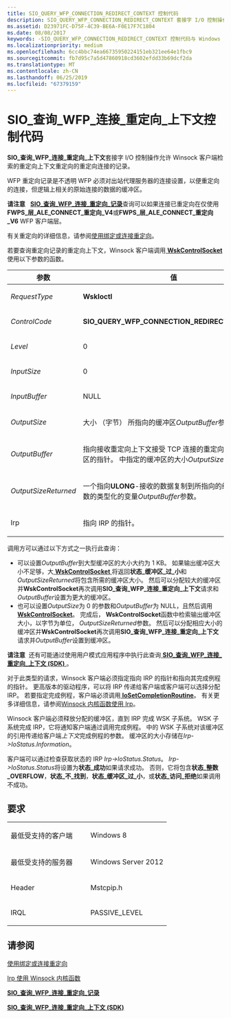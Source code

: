 ```yaml
---
title: SIO_QUERY_WFP_CONNECTION_REDIRECT_CONTEXT 控制代码
description: SIO_QUERY_WFP_CONNECTION_REDIRECT_CONTEXT 套接字 I/O 控制操作允许 Winsock 客户端检索重定向的连接的重定向记录的重定向上下文。
ms.assetid: D23971FC-D75F-4C39-BE6A-F0E17F7C1804
ms.date: 08/08/2017
keywords: -SIO_QUERY_WFP_CONNECTION_REDIRECT_CONTEXT 控制代码与 Windows Vista 一起启动的网络驱动程序
ms.localizationpriority: medium
ms.openlocfilehash: 6cc4bbc74ea66735950224151eb321ee64e1fbc9
ms.sourcegitcommit: fb7d95c7a5d47860918cd3602efdd33b69dcf2da
ms.translationtype: MT
ms.contentlocale: zh-CN
ms.lasthandoff: 06/25/2019
ms.locfileid: "67379159"
---
```

# <a name="sioquerywfpconnectionredirectcontext-control-code"></a>SIO\_查询\_WFP\_连接\_重定向\_上下文控制代码


**SIO\_查询\_WFP\_连接\_重定向\_上下文**套接字 I/O 控制操作允许 Winsock 客户端检索的重定向上下文重定向的重定向连接的记录。

WFP 重定向记录是不透明 WFP 必须对出站代理服务器的连接设置，以便重定向的连接，但逻辑上相关的原始连接的数据的缓冲区。

**请注意**   [ **SIO\_查询\_WFP\_连接\_重定向\_记录**](sio-query-wfp-connection-redirect-records.md)查询可以如果连接已重定向在仅使用**FWPS\_层\_ALE\_CONNECT\_重定向\_V4**或**FWPS\_层\_ALE\_CONNECT\_重定向\_V6** WFP 客户端层。

 

有关重定向的详细信息，请参阅[使用绑定或连接重定向](https://docs.microsoft.com/windows-hardware/drivers/network/using-bind-or-connect-redirection)。

若要查询重定向记录的重定向上下文，Winsock 客户端调用[ **WskControlSocket** ](https://docs.microsoft.com/windows-hardware/drivers/ddi/content/wsk/nc-wsk-pfn_wsk_control_socket)使用以下参数的函数。

<table>
<colgroup>
<col width="50%" />
<col width="50%" />
</colgroup>
<thead>
<tr class="header">
<th>参数</th>
<th>值</th>
</tr>
</thead>
<tbody>
<tr class="odd">
<td><p><em>RequestType</em></p></td>
<td><p><strong>WskIoctl</strong></p></td>
</tr>
<tr class="even">
<td><p><em>ControlCode</em></p></td>
<td><p><strong>SIO_QUERY_WFP_CONNECTION_REDIRECT_CONTEXT</strong></p></td>
</tr>
<tr class="odd">
<td><p><em>Level</em></p></td>
<td><p>0</p></td>
</tr>
<tr class="even">
<td><p><em>InputSize</em></p></td>
<td><p>0</p></td>
</tr>
<tr class="odd">
<td><p><em>InputBuffer</em></p></td>
<td><p>NULL</p></td>
</tr>
<tr class="even">
<td><p><em>OutputSize</em></p></td>
<td><p>大小 （字节） 所指向的缓冲区<em>OutputBuffer</em>参数。</p></td>
</tr>
<tr class="odd">
<td><p><em>OutputBuffer</em></p></td>
<td><p>指向接收重定向上下文接受 TCP 连接的重定向记录的缓冲区的指针。 中指定的缓冲区的大小<em>OutputSize</em>参数。</p></td>
</tr>
<tr class="even">
<td><p><em>OutputSizeReturned</em></p></td>
<td><p>一个指向<strong>ULONG</strong>-接收的数据复制到所指向的缓冲区的字节数的类型化的变量<em>OutputBuffer</em>参数。</p></td>
</tr>
<tr class="odd">
<td><p>Irp</p></td>
<td><p>指向 IRP 的指针。</p></td>
</tr>
</tbody>
</table>

 

调用方可以通过以下方式之一执行此查询：

-   可以设置*OutputBuffer*到大型缓冲区的大小大约为 1 KB。 如果输出缓冲区大小不足够，大[ **WskControlSocket** ](https://docs.microsoft.com/windows-hardware/drivers/ddi/content/wsk/nc-wsk-pfn_wsk_control_socket)将返回**状态\_缓冲区\_过\_小**和*OutputSizeReturned*将包含所需的缓冲区大小。 然后可以分配较大的缓冲区并**WskControlSocket**再次调用**SIO\_查询\_WFP\_连接\_重定向\_上下文**请求和*OutputBuffer*设置为更大的缓冲区。
-   也可以设置*OutputSize*为 0 的参数和*OutputBuffer*为 NULL，且然后调用[ **WskControlSocket**](https://docs.microsoft.com/windows-hardware/drivers/ddi/content/wsk/nc-wsk-pfn_wsk_control_socket)。 完成后， **WskControlSocket**函数中检索输出缓冲区大小，以字节为单位， *OutputSizeReturned*参数。 然后可以分配相应大小的缓冲区并**WskControlSocket**再次调用**SIO\_查询\_WFP\_连接\_重定向\_上下文**请求并*OutputBuffer*设置到缓冲区。

**请注意**  还有可能通过使用用户模式应用程序中执行此查询[ **SIO\_查询\_WFP\_连接\_重定向\_上下文 (SDK)** ](https://docs.microsoft.com/previous-versions/windows/desktop/legacy/hh859712(v=vs.85))。

 

对于此类型的请求，Winsock 客户端必须指定指向 IRP 的指针和指向其完成例程的指针。 更高版本的驱动程序，可以将 IRP 传递给客户端或客户端可以选择分配 IRP。 若要指定完成例程，客户端必须调用[ **IoSetCompletionRoutine**](https://docs.microsoft.com/windows-hardware/drivers/ddi/content/wdm/nf-wdm-iosetcompletionroutine)。 有关更多详细信息，请参阅[Winsock 内核函数使用 Irp](https://docs.microsoft.com/windows-hardware/drivers/network/using-irps-with-winsock-kernel-functions)。

Winsock 客户端必须释放分配的缓冲区，直到 IRP 完成 WSK 子系统。 WSK 子系统完成 IRP，它将通知客户端通过调用完成例程。 中的 WSK 子系统对该缓冲区的引用传递给客户端*上下文*完成例程的参数。 缓冲区的大小存储在*Irp-&gt;IoStatus.Information*。

客户端可以通过检查获取状态的 IRP *Irp-&gt;IoStatus.Status*。 *Irp-&gt;IoStatus.Status*将设置为**状态\_成功**如果请求成功。 否则，它将包含**状态\_整数\_OVERFLOW**，**状态\_不\_找到**，**状态\_缓冲区\_过\_小**，或**状态\_访问\_拒绝**如果调用不成功。

<a name="requirements"></a>要求
------------

<table>
<colgroup>
<col width="50%" />
<col width="50%" />
</colgroup>
<tbody>
<tr class="odd">
<td><p>最低受支持的客户端</p></td>
<td><p>Windows 8</p></td>
</tr>
<tr class="even">
<td><p>最低受支持的服务器</p></td>
<td><p>Windows Server 2012</p></td>
</tr>
<tr class="odd">
<td><p>Header</p></td>
<td>Mstcpip.h</td>
</tr>
<tr class="even">
<td><p>IRQL</p></td>
<td><p>PASSIVE_LEVEL</p></td>
</tr>
</tbody>
</table>

## <a name="see-also"></a>请参阅


[使用绑定或连接重定向](https://docs.microsoft.com/windows-hardware/drivers/network/using-bind-or-connect-redirection)

[Irp 使用 Winsock 内核函数](https://docs.microsoft.com/windows-hardware/drivers/network/using-irps-with-winsock-kernel-functions)

[**SIO\_查询\_WFP\_连接\_重定向\_记录**](sio-query-wfp-connection-redirect-records.md)

[**SIO\_查询\_WFP\_连接\_重定向\_上下文 (SDK)** ](https://docs.microsoft.com/previous-versions/windows/desktop/legacy/hh859712(v=vs.85))

 

 




